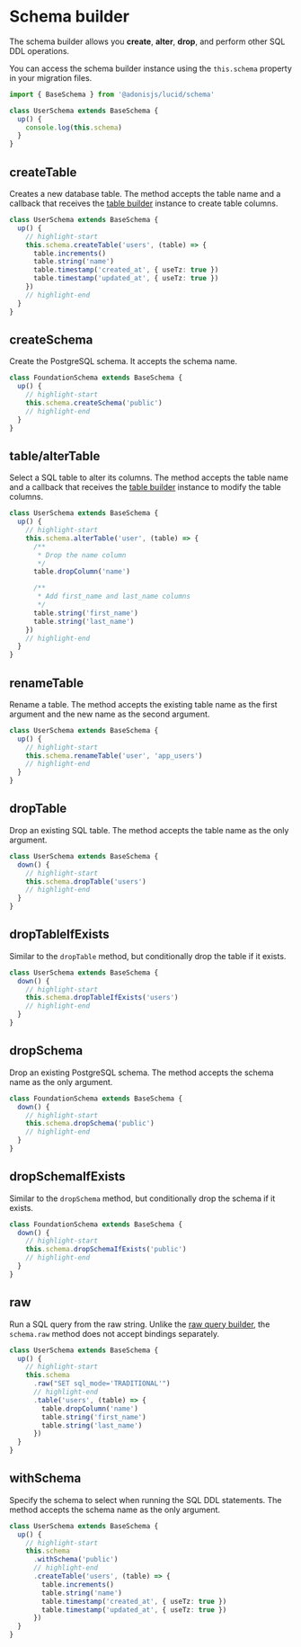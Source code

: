 # Schema builder

The schema builder allows you **create**, **alter**, **drop**, and perform other SQL DDL operations.

You can access the schema builder instance using the `this.schema` property in your migration files.

```ts
import { BaseSchema } from '@adonisjs/lucid/schema'

class UserSchema extends BaseSchema {
  up() {
    console.log(this.schema)
  }
}
```

## createTable
Creates a new database table. The method accepts the table name and a callback that receives the [table builder](./table_builder.md) instance to create table columns.

```ts
class UserSchema extends BaseSchema {
  up() {
    // highlight-start
    this.schema.createTable('users', (table) => {
      table.increments()
      table.string('name')
      table.timestamp('created_at', { useTz: true })
      table.timestamp('updated_at', { useTz: true })
    })
    // highlight-end
  }
}
```

## createSchema
Create the PostgreSQL schema. It accepts the schema name.

```ts
class FoundationSchema extends BaseSchema {
  up() {
    // highlight-start
    this.schema.createSchema('public')
    // highlight-end
  }
}
```

## table/alterTable
Select a SQL table to alter its columns. The method accepts the table name and a callback that receives the [table builder](./table_builder.md) instance to modify the table columns.

```ts
class UserSchema extends BaseSchema {
  up() {
    // highlight-start
    this.schema.alterTable('user', (table) => {
      /**
       * Drop the name column
       */
      table.dropColumn('name')

      /**
       * Add first_name and last_name columns
       */
      table.string('first_name')
      table.string('last_name')
    })
    // highlight-end
  }
}
```

## renameTable
Rename a table. The method accepts the existing table name as the first argument and the new name as the second argument.

```ts
class UserSchema extends BaseSchema {
  up() {
    // highlight-start
    this.schema.renameTable('user', 'app_users')
    // highlight-end
  }
}
```

## dropTable
Drop an existing SQL table. The method accepts the table name as the only argument.

```ts
class UserSchema extends BaseSchema {
  down() {
    // highlight-start
    this.schema.dropTable('users')
    // highlight-end
  }
}
```

## dropTableIfExists
Similar to the `dropTable` method, but conditionally drop the table if it exists.

```ts
class UserSchema extends BaseSchema {
  down() {
    // highlight-start
    this.schema.dropTableIfExists('users')
    // highlight-end
  }
}
```

## dropSchema
Drop an existing PostgreSQL schema. The method accepts the schema name as the only argument.

```ts
class FoundationSchema extends BaseSchema {
  down() {
    // highlight-start
    this.schema.dropSchema('public')
    // highlight-end
  }
}
```

## dropSchemaIfExists
Similar to the `dropSchema` method, but conditionally drop the schema if it exists.

```ts
class FoundationSchema extends BaseSchema {
  down() {
    // highlight-start
    this.schema.dropSchemaIfExists('public')
    // highlight-end
  }
}
```

## raw
Run a SQL query from the raw string. Unlike the [raw query builder](../query_builders/raw.md), the `schema.raw` method does not accept bindings separately.

```ts
class UserSchema extends BaseSchema {
  up() {
    // highlight-start
    this.schema
      .raw("SET sql_mode='TRADITIONAL'")
      // highlight-end
      .table('users', (table) => {
        table.dropColumn('name')
        table.string('first_name')
        table.string('last_name')
      })
  }
}
```

## withSchema
Specify the schema to select when running the SQL DDL statements. The method accepts the schema name as the only argument.

```ts
class UserSchema extends BaseSchema {
  up() {
    // highlight-start
    this.schema
      .withSchema('public')
      // highlight-end
      .createTable('users', (table) => {
        table.increments()
        table.string('name')
        table.timestamp('created_at', { useTz: true })
        table.timestamp('updated_at', { useTz: true })
      })
  }
}
```
